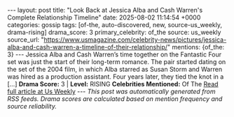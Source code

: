 --- layout: post title: "Look Back at Jessica Alba and Cash Warren's Complete Relationship Timeline" date: 2025-08-02 11:14:54 +0000 categories: gossip tags: [of-the, auto-discovered, new, source-us_weekly, drama-rising] drama_score: 3 primary_celebrity: of_the source: us_weekly source_url: "https://www.usmagazine.com/celebrity-news/pictures/jessica-alba-and-cash-warren-a-timeline-of-their-relationship/" mentions: {of_the: 3} --- Jessica Alba and Cash Warren’s time together on the Fantastic Four set was just the start of their long-term romance. The pair started dating on the set of the 2004 film, in which Alba starred as Susan Storm and Warren was hired as a production assistant. Four years later, they tied the knot in a […] **Drama Score:** 3 | **Level:** RISING **Celebrities Mentioned:** Of The [Read full article at Us Weekly](https://www.usmagazine.com/celebrity-news/pictures/jessica-alba-and-cash-warren-a-timeline-of-their-relationship/) --- *This post was automatically generated from RSS feeds. Drama scores are calculated based on mention frequency and source reliability.*